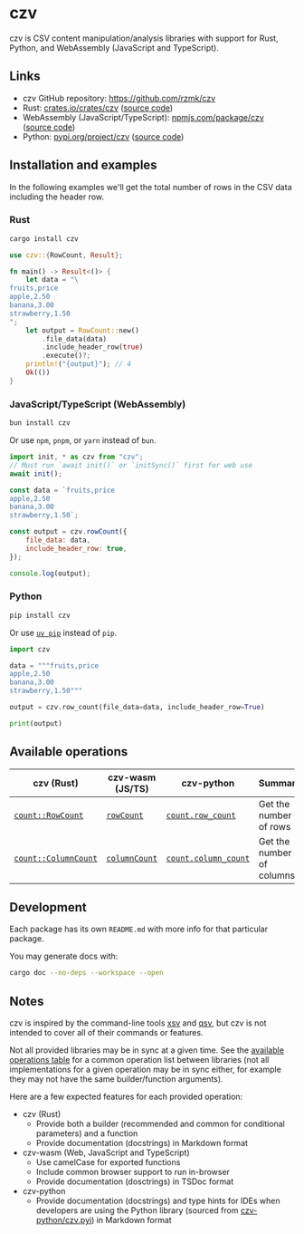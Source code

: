 # czv

czv is CSV content manipulation/analysis libraries with support for Rust, Python, and WebAssembly (JavaScript and TypeScript).

## Links

-   czv GitHub repository: <https://github.com/rzmk/czv>
-   Rust: [crates.io/crates/czv](https://crates.io/crates/czv) ([source code](https://github.com/rzmk/czv/tree/main/czv))
-   WebAssembly (JavaScript/TypeScript): [npmjs.com/package/czv](https://www.npmjs.com/package/czv) ([source code](https://github.com/rzmk/czv/tree/main/czv-wasm))
-   Python: [pypi.org/project/czv](https://pypi.org/project/czv/) ([source code](https://github.com/rzmk/czv/tree/main/czv-python))

## Installation and examples

In the following examples we'll get the total number of rows in the CSV data including the header row.

### Rust

```bash
cargo install czv
```

```rust
use czv::{RowCount, Result};

fn main() -> Result<()> {
    let data = "\
fruits,price
apple,2.50
banana,3.00
strawberry,1.50
";
    let output = RowCount::new()
        .file_data(data)
        .include_header_row(true)
        .execute()?;
    println!("{output}"); // 4
    Ok(())
}
```

### JavaScript/TypeScript (WebAssembly)

```bash
bun install czv
```

Or use `npm`, `pnpm`, or `yarn` instead of `bun`.

```js
import init, * as czv from "czv";
// Must run `await init()` or `initSync()` first for web use
await init();

const data = `fruits,price
apple,2.50
banana,3.00
strawberry,1.50`;

const output = czv.rowCount({
    file_data: data,
    include_header_row: true,
});

console.log(output);
```

### Python

```bash
pip install czv
```

Or use [`uv pip`](https://github.com/astral-sh/uv) instead of `pip`.

```python
import czv

data = """fruits,price
apple,2.50
banana,3.00
strawberry,1.50"""

output = czv.row_count(file_data=data, include_header_row=True)

print(output)
```

## Available operations

| czv (Rust)                               | czv-wasm (JS/TS)                       | czv-python                                      | Summary                   |
| ---------------------------------------- | -------------------------------------- | ----------------------------------------------- | ------------------------- |
| [`count::RowCount`](czv/src/count.rs)    | [`rowCount`](czv-wasm/src/count.rs)    | [`count.row_count`](czv-python/src/count.rs)    | Get the number of rows    |
| [`count::ColumnCount`](czv/src/count.rs) | [`columnCount`](czv-wasm/src/count.rs) | [`count.column_count`](czv-python/src/count.rs) | Get the number of columns |

## Development

Each package has its own `README.md` with more info for that particular package.

You may generate docs with:

```bash
cargo doc --no-deps --workspace --open
```

## Notes

czv is inspired by the command-line tools [xsv](https://github.com/BurntSushi/xsv) and [qsv](https://github.com/jqnatividad/qsv), but czv is not intended to cover all of their commands or features.

Not all provided libraries may be in sync at a given time. See the [available operations table](#available-operations) for a common operation list between libraries (not all implementations for a given operation may be in sync either, for example they may not have the same builder/function arguments).

Here are a few expected features for each provided operation:

-   czv (Rust)
    -   Provide both a builder (recommended and common for conditional parameters) and a function
    -   Provide documentation (docstrings) in Markdown format
-   czv-wasm (Web, JavaScript and TypeScript)
    -   Use camelCase for exported functions
    -   Include common browser support to run in-browser
    -   Provide documentation (dosctrings) in TSDoc format
-   czv-python
    -   Provide documentation (docstrings) and type hints for IDEs when developers are using the Python library (sourced from [czv-python/czv.pyi](czv-python/czv.pyi)) in Markdown format
